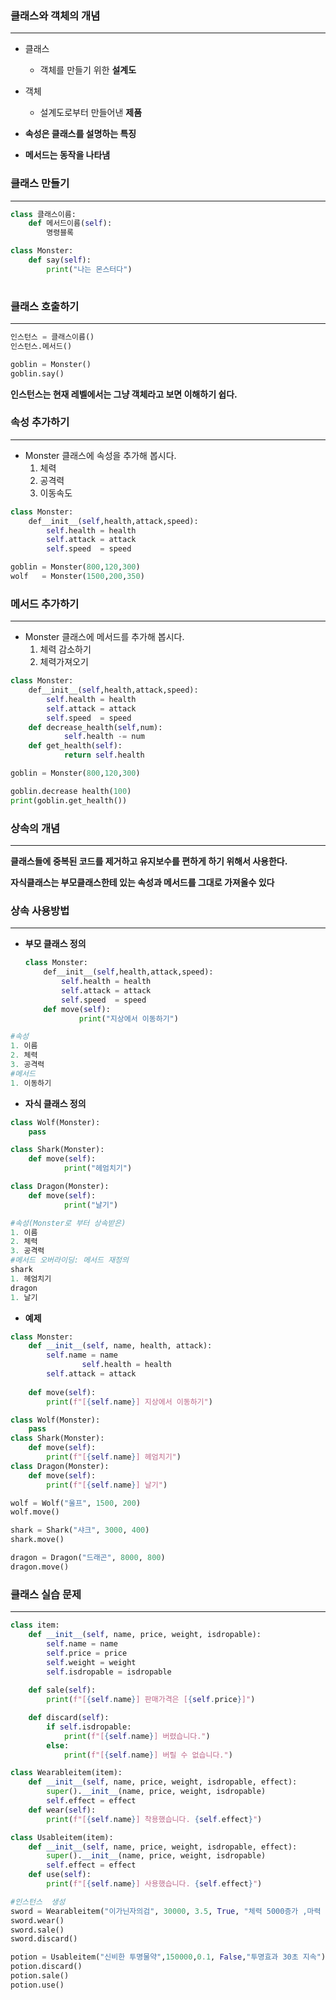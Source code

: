 ### 클래스와 객체의 개념

---

- 클래스
    - 객체를 만들기 위한 **설계도**
- 객체
    - 설계도로부터 만들어낸 **제품**
    

- **속성은 클래스를 설명하는 특징**
- **메서드는 동작을 나타냄**

### 클래스 만들기

---

```python
class 클래스이름:
	def 메서드이름(self):
		명령블록
```

```python
class Monster:
	def say(self):
		print("나는 몬스터다")
	
```

### 클래스 호출하기

---

```python
인스턴스 = 클래스이름()
인스턴스.메서드()
```

```python
goblin = Monster()
goblin.say()
```

**인스턴스는 현재 레벨에서는 그냥 객체라고 보면 이해하기 쉽다.**

### 속성 추가하기

---

- Monster 클래스에 속성을 추가해 봅시다.
    1. 체력
    2. 공격력
    3. 이동속도

```python
class Monster:
	def__init__(self,health,attack,speed):
		self.health = health
		self.attack = attack
		self.speed  = speed

goblin = Monster(800,120,300)
wolf   = Monster(1500,200,350)
```

### 메서드 추가하기

---

- Monster 클래스에 메서드를 추가해 봅시다.
    1. 체력 감소하기
    2. 체력가져오기

```python
class Monster:
	def__init__(self,health,attack,speed):
		self.health = health
		self.attack = attack
		self.speed  = speed
	def decrease_health(self,num):
			self.health -= num 
	def get_health(self):
			return self.health

goblin = Monster(800,120,300)

goblin.decrease health(100)
print(goblin.get_health())
```

### 상속의 개념

---


**클래스들에 중복된 코드를 제거하고 유지보수를 편하게 하기 위해서 사용한다.**

**자식클래스는 부모클래스한테 있는 속성과 메서드를 그대로 가져올수 있다**

### 상속 사용방법

---

- **부모 클래스 정의**
    
    ```python
    class Monster:
    	def__init__(self,health,attack,speed):
    		self.health = health
    		self.attack = attack
    		self.speed  = speed
    	def move(self):
    			print("지상에서 이동하기")
    ```
    

```python
#속성
1. 이름
2. 체력
3. 공격력
#메서드
1. 이동하기
```

- **자식 클래스 정의**

```python
class Wolf(Monster):
	pass

class Shark(Monster):
	def move(self):
			print("헤엄치기")

class Dragon(Monster):
	def move(self):
			print("날기")
```

```python
#속성(Monster로 부터 상속받은)
1. 이름
2. 체력
3. 공격력
#메서드 오버라이딩: 메서드 재정의
shark
1. 헤엄치기
dragon
1. 날기 
```

- **예제**

```python
class Monster:
    def __init__(self, name, health, attack):
        self.name = name
				self.health = health
        self.attack = attack
        
    def move(self):
        print(f"[{self.name}] 지상에서 이동하기")

class Wolf(Monster):
    pass
class Shark(Monster):
    def move(self):
        print(f"[{self.name}] 헤엄치기")
class Dragon(Monster):
    def move(self):
        print(f"[{self.name}] 날기")

wolf = Wolf("울프", 1500, 200)
wolf.move()

shark = Shark("샤크", 3000, 400)
shark.move()

dragon = Dragon("드래곤", 8000, 800)
dragon.move()
```

### 클래스 실습 문제

---

```python
class item:
    def __init__(self, name, price, weight, isdropable):
        self.name = name
        self.price = price
        self.weight = weight
        self.isdropable = isdropable
    
    def sale(self):
        print(f"[{self.name}] 판매가격은 [{self.price}]")

    def discard(self):
        if self.isdropable:
            print(f"[{self.name}] 버렸습니다.")
        else:
            print(f"[{self.name}] 버릴 수 없습니다.")

class Wearableitem(item):  
    def __init__(self, name, price, weight, isdropable, effect):
        super().__init__(name, price, weight, isdropable)   
        self.effect = effect
    def wear(self):
        print(f"[{self.name}] 착용했습니다. {self.effect}")

class Usableitem(item):
    def __init__(self, name, price, weight, isdropable, effect):
        super().__init__(name, price, weight, isdropable)
        self.effect = effect
    def use(self):
        print(f"[{self.name}] 사용했습니다. {self.effect}")

#인스턴스  생성
sword = Wearableitem("이가닌자의검", 30000, 3.5, True, "체력 5000증가 ,마력 5000증가")
sword.wear()
sword.sale()
sword.discard()

potion = Usableitem("신비한 투명물약",150000,0.1, False,"투명효과 30초 지속")
potion.discard()
potion.sale()
potion.use()
```